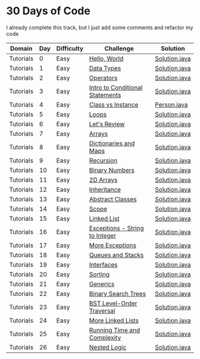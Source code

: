 # 30 Days of Code

I already complete this track, but I just add some comments and refactor my code


| Domain    | Day | Difficulty |Challenge                                                                                               | Solution                                                                   |
| --------- | --- | ---------- | ------------------------------------------------------------------------------------------------------ | -------------------------------------------------------------------------- |
| Tutorials | 0   | Easy       | [Hello, World](https://www.hackerrank.com/challenges/30-hello-world)                                   | [Solution.java](src/day0x/day00/helloworld/Solution.java?ts=4)             |
| Tutorials | 1   | Easy       | [Data Types](https://www.hackerrank.com/challenges/30-data-types)                                      | [Solution.java](src/day0x/day01/datatypes/Solution.java?ts=4)              |
| Tutorials | 2   | Easy       | [Operators](https://www.hackerrank.com/challenges/30-operators)                                        | [Solution.java](src/day0x/day02/operators/Solution.java?ts=4)              |
| Tutorials | 3   | Easy       | [Intro to Conditional Statements](https://www.hackerrank.com/challenges/30-conditional-statements)     | [Solution.java](src/day0x/day03/condition/Solution.java?ts=4)              |
| Tutorials | 4   | Easy       | [Class vs Instance](https://www.hackerrank.com/challenges/30-class-vs-instance)                        | [Person.java](src/day0x/day04/classvsinstance/Person.java?ts=4)            |
| Tutorials | 5   | Easy       | [Loops](https://www.hackerrank.com/challenges/30-loops)                                                | [Solution.java](src/day0x/day05/loops/Solution.java?ts=4)                  |
| Tutorials | 6   | Easy       | [Let's Review](https://www.hackerrank.com/challenges/30-review-loop)                                   | [Solution.java](src/day0x/day06/letsreview/Solution.java?ts=4)             |
| Tutorials | 7   | Easy       | [Arrays](https://www.hackerrank.com/challenges/30-arrays)                                              | [Solution.java](src/day0x/day07/arrays/Solution.java?ts=4)                 |
| Tutorials | 8   | Easy       | [Dictionaries and Maps](https://www.hackerrank.com/challenges/30-dictionaries-and-maps)                | [Solution.java](src/day0x/day08/dictsandmaps/Solution.java?ts=4)           |
| Tutorials | 9   | Easy       | [Recursion](https://www.hackerrank.com/challenges/30-recursion)                                        | [Solution.java](src/day0x/day09/recursion/Solution.java?ts=4)              |
| Tutorials | 10  | Easy       | [Binary Numbers](https://www.hackerrank.com/challenges/30-binary-numbers)                              | [Solution.java](src/day1x/day10/recursion/Solution.java?ts=4)              |
| Tutorials | 11  | Easy       | [2D Arrays](https://www.hackerrank.com/challenges/30-2d-arrays)                                        | [Solution.java](src/day1x/day11/arrays2d/Solution.java?ts=4)               |
| Tutorials | 12  | Easy       | [Inheritance](https://www.hackerrank.com/challenges/30-inheritance)                                    | [Solution.java](src/day1x/day12/inheritance/Solution.java?ts=4)            |
| Tutorials | 13  | Easy       | [Abstract Classes](https://www.hackerrank.com/challenges/30-abstract-classes)                          | [Solution.java](src/day1x/day13/abstractclass/Solution.java?ts=4)          |
| Tutorials | 14  | Easy       | [Scope](https://www.hackerrank.com/challenges/30-scope)                                                | [Solution.java](src/day1x/day14/scope/Solution.java?ts=4)                  |
| Tutorials | 15  | Easy       | [Linked List](https://www.hackerrank.com/challenges/30-linked-list)                                    | [Solution.java](src/day1x/day15/linkedlist/Solution.java?ts=4)             |
| Tutorials | 16  | Easy       | [Exceptions - String to Integer](https://www.hackerrank.com/challenges/30-exceptions-string-to-integer)| [Solution.java](src/day1x/day16/exceptions/Solution.java?ts=4)             |
| Tutorials | 17  | Easy       | [More Exceptions](https://www.hackerrank.com/challenges/30-more-exceptions)                            | [Solution.java](src/day1x/day17/moreexceptions/Solution.java?ts=4)         |
| Tutorials | 18  | Easy       | [Queues and Stacks](https://www.hackerrank.com/challenges/30-queues-stacks)                            | [Solution.java](src/day1x/day18/queuesnstacks/Solution.java?ts=4)          |
| Tutorials | 19  | Easy       | [Interfaces](https://www.hackerrank.com/challenges/30-interfaces)                                      | [Solution.java](src/day1x/day19/interfaces/Solution.java?ts=4)             |
| Tutorials | 20  | Easy       | [Sorting](https://www.hackerrank.com/challenges/30-sorting)                                            | [Solution.java](src/day2x/day20/sorting/Solution.java?ts=4)                |
| Tutorials | 21  | Easy       | [Generics](https://www.hackerrank.com/challenges/30-generics)                                          | [Solution.java](src/day2x/day21/generics/Solution.java?ts=4)               |
| Tutorials | 22  | Easy       | [Binary Search Trees](https://www.hackerrank.com/challenges/30-binary-search-trees)                    | [Solution.java](src/day2x/day22/binsearchtrees/Solution.java?ts=4)         |
| Tutorials | 23  | Easy       | [BST Level-Order Traversal](https://www.hackerrank.com/challenges/30-binary-trees)                     | [Solution.java](src/day2x/day23/bstlevelordertraversal/Solution.java?ts=4) |
| Tutorials | 24  | Easy       | [More Linked Lists](https://www.hackerrank.com/challenges/30-linked-list-deletion)                     | [Solution.java](src/day2x/day24/morelinkedlists/Solution.java?ts=4)        |
| Tutorials | 25  | Easy       | [Running Time and Complexity](https://www.hackerrank.com/challenges/30-running-time-and-complexity)    | [Solution.java](src/day2x/day25/timencomplexity/Solution.java?ts=4)        |
| Tutorials | 26  | Easy       | [Nested Logic](https://www.hackerrank.com/challenges/30-nested-logic)                                  | [Solution.java](src/day2x/day26/nestedlogic/Solution.java?ts=4)            |

